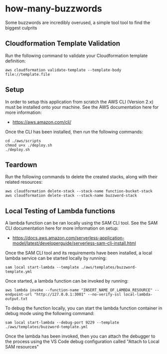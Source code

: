 # how-many-buzzwords
Some buzzwords are incredibly overused, a simple tool tool to find the biggest culprits

## Cloudformation Template Validation

Run the following command to validate your Cloudformation template definition:
```shell
aws cloudformation validate-template --template-body file://template.file
```

## Setup

In order to setup this application from scratch the AWS CLI (Version 2.x) must be installed onto your machine. See the AWS documentation here for more information:
- https://aws.amazon.com/cli/

Once the CLI has been installed, then run the following commands:
```shell
cd ./aws/scripts
chmod u+x ./deploy.sh
./deploy.sh
```

## Teardown

Run the following commands to delete the created stacks, along with their related resources:
```shell
aws cloudformation delete-stack --stack-name function-bucket-stack
aws cloudformation delete-stack --stack-name buzzword-stack
```

## Local Testing of Lambda functions

A lambda function can be ran locally using the SAM CLI tool. See the SAM CLI documentation here for more information on setup:
- https://docs.aws.amazon.com/serverless-application-model/latest/developerguide/serverless-sam-cli-install.html

Once the SAM CLI tool and its requirements have been installed, a local lambda service can be started locally by running:
```shell
sam local start-lambda --template ./aws/templates/buzzword-template.yml 
```

Once started, a lambda function can be invoked by running:
```shell
aws lambda invoke --function-name "INSERT_NAME_OF_LAMBDA_RESOURCE" --endpoint-url "http://127.0.0.1:3001" --no-verify-ssl local-lambda-output.txt
```

To debug the function locally, you can start the lambda function container in debug mode using the following command:
```shell
sam local start-lambda --debug-port 9229 --template ./aws/templates/buzzword-template.yml 
```

Once the lambda has been invoked, then you can attach the debugger to the process using the VS Code debug configuration called "Attach to Local SAM resources"
